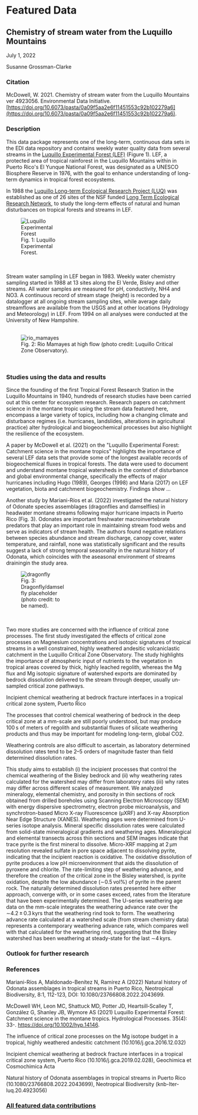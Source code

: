 # Featured Data

## Chemistry of stream water from the Luquillo Mountains

July 1, 2022

Susanne Grossman-Clarke

### Citation

McDowell, W. 2021. Chemistry of stream water from the Luquillo Mountains ver 4923056. Environmental Data Initiative. [https://doi.org/10.6073/pasta/0a09f5aa2e6f11451553c92b102279a6](https://doi.org/10.6073/pasta/0a09f5aa2e6f11451553c92b102279a6).

### Description

This data package represents one of the long-term, continuous data sets in the EDI data repository and contains weekly water quality data from several streams in the 
[Luquillo Experimental Forest (LEF)](https://en.wikipedia.org/wiki/Luquillo_Experimental_Forest) (Figure 1). LEF, a protected area of tropical rainforest in the Luquillo Mountains within in Puerto Rico's El Yunque National Forest, was designated as a UNESCO Biosphere Reserve in 1976, with the goal to enhance understanding of long-term dynamics in tropical forest ecosystems.


In 1988 the [Luquillo Long-term Ecological Research Project (LUQ)](https://luquillo.lter.network/) was established as one of 26 sites of the NSF funded [Long Term Ecological Research Network](https://lternet.edu/), to study the long-term effects of natural and human disturbances on tropical forests and streams in LEF.
</br>
<div class="figure_featured" style="width: 40%;">
    <figure>
       <img src="https://github.com/sgclarkevt/featured_data/blob/main/luquillo_lef.jpg" alt="Luquillo Experimental Forest"/>
       <figcaption class="figure-caption">Fig. 1: Luquillo Experimental Forest.</figcaption>
    </figure>
</div>
</br>
</br>
Stream water sampling in LEF began in 1983. Weekly water chemistry sampling started in 1988 at 13 sites along the El Verde, Bisley and other streams. All water samples are measured for pH, conductivity, NH4 and NO3. A continuous record of stream stage (height) is recorded by a datalogger at all ongoing stream sampling sites, while average daily streamflows are available from the USGS and at other locations (Hydrology and Meteorology) in LEF. From 1994 on all analyses were conducted at the University of New Hampshire.
</br>
</br>
<div class="figure_featured" style="width: 100%;">
    <figure>
       <img src="https://github.com/sgclarkevt/featured_data/blob/main/rio_mamayes_at_high_flow.jpg" alt="rio_mamayes"/>
       <figcaption class="figure-caption">Fig. 2: Rio Mamayes at high flow (photo credit: Luquillo Critical Zone Observatory).</figcaption>
    </figure>
</div>
</br>

### Studies using the data and results

Since the founding of the first Tropical Forest Research Station in the Luquillo Mountains in 1940, hundreds of research studies have been carried out at this center for ecosystem research. Research papers on catchment science in the montane tropic using the stream data featured here, encompass a large variety of topics, including how a changing climate and disturbance regimes (i.e. hurricanes, landslides, alterations in agricultural practice) alter hydrological and biogeochemical processes but also highlight the resilience of the ecosystem.

A paper by McDowell et al. (2021) on the "Luquillo Experimental Forest: Catchment science in the montane tropics" highlights the importance of several LEF data sets that provide some of the longest available records of biogeochemical fluxes in tropical forests. The data were used to document and understand montane tropical watersheds in the context of disturbance and global environmental change, specifically the effects of major hurricanes including Hugo (1989), Georges (1998) and Maria (2017) on LEF vegetation, biota and catchment biogeochemistry. Findings show ...

Another study by Mariani-Ríos et al. (2022) investigated the natural history of Odonate species assemblages (dragonflies and damselflies) in headwater montane streams following major hurricane impacts in Puerto Rico (Fig. 3). Odonates are important freshwater macroinvertebrate predators that play an important role in maintaining stream food webs and serve as indicators of stream health. The authors found negative relations between species abundance and stream discharge, canopy cover, water temperature, and rainfall, none was statistically significant and the results suggest a lack of strong temporal seasonality in the natural history of Odonata, which coincides with the aseasonal environment of streams drainingin the study area.
</br>
<div class="figure_featured" style="width: 40%;">
    <figure>
       <img id="" src="https://github.com/sgclarkevt/featured_data/blob/main/dragonfly_placeholder.jpg" alt="dragonfly"/>
       <figcaption class="figure-caption">Fig. 3: Dragonfly/damselfly placeholder (photo credit: to be named).</figcaption>
    </figure>
</div>
</br>
</br>
Two more studies are concerned with the influence of critical zone processes. 
The first study investigated the effects of critical zone processes on Magnesium concentrations and isotopic signatures of tropical streams in a well constrained, highly weathered andesitic volcaniclastic catchment in the Luquillo Critical Zone Observatory. The study highlights the importance of atmospheric input of nutrients to the vegetation in tropical areas covered by thick, highly leached regolith, whereas the Mg flux and Mg isotopic signature of watershed exports are dominated by bedrock dissolution delivered to the stream through deeper, usually un-sampled critical zone pathways.


Incipient chemical weathering at bedrock fracture interfaces in a tropical critical zone system, Puerto Rico

The processes that control chemical weathering of bedrock in the deep critical zone at a mm-scale are still poorly understood, but may produce 100 s of meters of regolith and substantial fluxes of silicate weathering products and thus may be important for modeling long-term, global CO2. 

Weathering controls are also difficult to ascertain, as laboratory determined dissolution rates tend to be 2–5 orders of magnitude faster than field determined dissolution rates. 

This study aims to establish (i) the incipient processes that control the chemical weathering of the Bisley bedrock and (ii) why weathering rates calculated for the watershed may differ from laboratory rates (iii) why rates may differ across different scales of measurement. We analyzed mineralogy, elemental chemistry, and porosity in thin sections of rock obtained from drilled boreholes using Scanning Electron Microscopy (SEM) with energy dispersive spectrometry, electron probe microanalysis, and synchrotron-based Micro X-ray Fluorescence (µXRF) and X-ray Absorption Near Edge Structure (XANES). Weathering ages were determined from U-series isotope analysis. Mineral specific dissolution rates were calculated from solid-state mineralogical gradients and weathering ages. Mineralogical and elemental transects across thin sections and SEM images indicate that trace pyrite is the first mineral to dissolve. Micro-XRF mapping at 2 µm resolution revealed sulfate in pore space adjacent to dissolving pyrite, indicating that the incipient reaction is oxidative. The oxidative dissolution of pyrite produces a low pH microenvironment that aids the dissolution of pyroxene and chlorite. The rate-limiting step of weathering advance, and therefore the creation of the critical zone in the Bisley watershed, is pyrite oxidation, despite the low abundance (∼0.5 vol%) of pyrite in the parent rock. The naturally determined dissolution rates presented here either approach, converge with, or in some cases exceed, rates from the literature that have been experimentally determined. The U-series weathering age data on the mm-scale integrates the weathering advance rate over the ∼4.2 ± 0.3 kyrs that the weathering rind took to form. The weathering advance rate calculated at a watershed scale (from stream chemistry data) represents a contemporary weathering advance rate, which compares well with that calculated for the weathering rind, suggesting that the Bisley watershed has been weathering at steady-state for the last ∼4 kyrs.

### Outlook for further research

### References

Mariani-Ríos A, Maldonado-Benítez N, Ramírez A (2022) Natural history of Odonata assemblages in tropical streams in Puerto Rico, Neotropical Biodiversity, 8:1, 112-123, DOI: 10.1080/23766808.2022.2043699.

McDowell WH, Leon MC, Shattuck MD, Potter JD, Heartsill‐Scalley T, González G, Shanley JB, Wymore AS (2021) Luquillo Experimental Forest: Catchment science in the montane tropics. Hydrological Processes. 35(4): 33-. https://doi.org/10.1002/hyp.14146.


The influence of critical zone processes on the Mg isotope budget in a tropical, highly weathered andesitic catchment (10.1016/j.gca.2016.12.032)

Incipient chemical weathering at bedrock fracture interfaces in a tropical critical zone system, Puerto Rico (10.1016/j.gca.2019.02.028), Geochimica et Cosmochimica Acta

Natural history of Odonata assemblages in tropical streams in Puerto Rico (10.1080/23766808.2022.2043699), Neotropical Biodiversity (knb-lter-luq.20.4923056)

### [All featured data contributions](/templates/featured/featured-grid)
